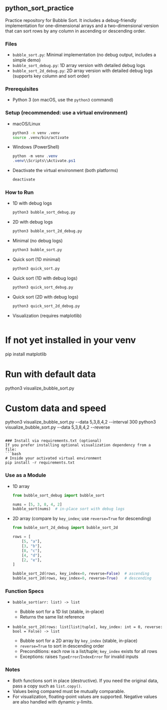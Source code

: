 ## python_sort_practice

Practice repository for Bubble Sort.
It includes a debug-friendly implementation for one-dimensional arrays and a two-dimensional version that
can sort rows by any column in ascending or descending order.

### Files
- `bubble_sort.py`: Minimal implementation (no debug output, includes a simple demo)
- `bubble_sort_debug.py`: 1D array version with detailed debug logs
- `bubble_sort_2d_debug.py`: 2D array version with detailed debug logs (supports key column and sort order)

### Prerequisites
- Python 3 (on macOS, use the `python3` command)

### Setup (recommended: use a virtual environment)
- macOS/Linux
  ```bash
  python3 -m venv .venv
  source .venv/bin/activate
  ```

- Windows (PowerShell)
  ```powershell
  python -m venv .venv
  .venv\\Scripts\\Activate.ps1
  ```

- Deactivate the virtual environment (both platforms)
  ```bash
  deactivate
  ```

### How to Run
- 1D with debug logs
  ```bash
  python3 bubble_sort_debug.py
  ```
- 2D with debug logs
  ```bash
  python3 bubble_sort_2d_debug.py
  ```
- Minimal (no debug logs)
  ```bash
  python3 bubble_sort.py
  ```
 - Quick sort (1D minimal)
   ```bash
   python3 quick_sort.py
   ```
 - Quick sort (1D with debug logs)
   ```bash
   python3 quick_sort_debug.py
   ```
 - Quick sort (2D with debug logs)
   ```bash
   python3 quick_sort_2d_debug.py
   ```
 - Visualization (requires matplotlib)
   ```bash
  # If not yet installed in your venv
  pip install matplotlib

   # Run with default data
   python3 visualize_bubble_sort.py

   # Custom data and speed
   python3 visualize_bubble_sort.py --data 5,3,8,4,2 --interval 300
   python3 visualize_bubble_sort.py --data 5,3,8,4,2 --reverse
   ```

### Install via requirements.txt (optional)
If you prefer installing optional visualization dependency from a file:
```bash
# Inside your activated virtual environment
pip install -r requirements.txt
```

### Use as a Module
- 1D array
  ```python
  from bubble_sort_debug import bubble_sort

  nums = [5, 3, 8, 4, 2]
  bubble_sort(nums)  # in-place sort with debug logs
  ```

- 2D array (compare by `key_index`; use `reverse=True` for descending)
  ```python
  from bubble_sort_2d_debug import bubble_sort_2d

  rows = [
      [5, "a"],
      [3, "b"],
      [8, "c"],
      [4, "d"],
      [2, "e"],
  ]

  bubble_sort_2d(rows, key_index=0, reverse=False)  # ascending
  bubble_sort_2d(rows, key_index=0, reverse=True)   # descending
  ```

### Function Specs
- `bubble_sort(arr: list) -> list`
  - Bubble sort for a 1D list (stable, in-place)
  - Returns the same list reference

- `bubble_sort_2d(rows: list[list|tuple], key_index: int = 0, reverse: bool = False) -> list`
  - Bubble sort for a 2D array by `key_index` (stable, in-place)
  - `reverse=True` to sort in descending order
  - Preconditions: each row is a list/tuple; `key_index` exists for all rows
  - Exceptions: raises `TypeError`/`IndexError` for invalid inputs

### Notes
- Both functions sort in place (destructive). If you need the original data, pass a copy such as `list.copy()`.
- Values being compared must be mutually comparable.
 - For visualization, floating-point values are supported. Negative values are also handled with dynamic y-limits.
